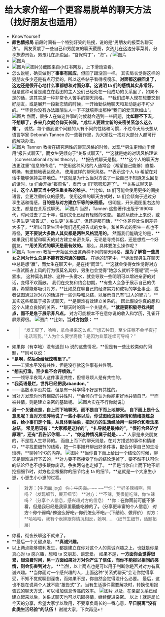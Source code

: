 # 给大家介绍一个更容易脱单的聊天方法（找好朋友也适用）
- KnowYourself
- **颜色情报局**
  前段时间有一个特别好笑的热搜，说的是“男朋友的报菜名聊天法”。
  网友贡献了一些自己和男朋友的聊天截图，女孩儿在这边分享菜肴，分享旅游景色，男孩儿在那边回，“宫保鸡丁”，“海”。/
  ![图片](https://mmbiz.qpic.cn/mmbiz_jpg/jib7FLyrSAxxtjia6Ofvq9pb24zIyb9DOIiaA7KxsNvGdiaAQqTWAIB2ns0rBbaXm5YYq9MpPvicDqEqdGfia0iaZ7wibg/640?wx_fmt=jpeg&wxfrom=13&wx_lazy=1&wx_co=1&tp=wxpic)
- ![图片](https://mmbiz.qpic.cn/mmbiz_jpg/jib7FLyrSAxxtjia6Ofvq9pb24zIyb9DOIpGkKaxLEicNyXEI4XAoacXAnImHuzibibBZXiciaPJDJGwAjKYWEibMOycOw/640?wx_fmt=jpeg&wxfrom=5&wx_lazy=1&wx_co=1&tp=wxpic)
- ![图片](https://mmbiz.qpic.cn/mmbiz_jpg/jib7FLyrSAxxtjia6Ofvq9pb24zIyb9DOIHCbsDnPLY3NvgAIBuLRvKWJLlH4JHlBXm4XHZUAhpGkWoD4ZpuIXFA/640?wx_fmt=jpeg&wxfrom=5&wx_lazy=1&wx_co=1&tp=wxpic)![图片](https://mmbiz.qpic.cn/mmbiz_jpg/jib7FLyrSAxxtjia6Ofvq9pb24zIyb9DOI5Uu5IyQ8bkvCWcRPFxBTYHGuF6SYANSCicHoflp4GSibQSaKMVwb4DJw/640?wx_fmt=jpeg&wxfrom=5&wx_lazy=1&wx_co=1&tp=wxpic)}}截图来自小红书网友，上下滑动查看。
- 怎么说呢，确实做到了**事事有回应**，但回了跟没回一样。
  其实局长觉得这样的男朋友多少还是有点可爱的，所以这些帖子看得嘎嘎乐。**对面都这般回复了，这边还是很开心地什么事都想和对面分享，这说明 ta 们的感情其实非常好。**
  但是这种可爱是建立在截图的主人公们已经处在一段成功的关系里了，如果不是的话，这其实是一种非常令人苦手的聊天风格。
  **我们成年人现在想要交到好朋友，或是展开一段新恋情的时候，一开始勤快地聊天和互动是必不可少的。**毕竟你没有办法跟陌生人一下子就培养出那种“我们的爱沉默如山”。
  ![图片](https://mmbiz.qpic.cn/mmbiz_gif/jib7FLyrSAxxtjia6Ofvq9pb24zIyb9DOIhicQ4x5JXgeN0IQGZHuIWD78IpCibFSdvp8XrmwusZUEUNHDyhg8Py0Q/640?wx_fmt=gif&wxfrom=5&wx_lazy=1&tp=wxpic)
  然而，很多人在做这件事的时候就会遇到一些问题，**比如聊不下去，不想聊了，**多来几次就会仰天长啸，**“成年人要建立新的亲密关系怎么这么难”。**
  诚然，每个遇到这个问题的人有不同的性格和习惯，不过今天局长想从语言学家 Deborah Tannen 的一些著作里，为大家找一找对大部分人都可行的解决办法。
- ![图片](https://mmbiz.qpic.cn/mmbiz_png/jib7FLyrSAxxtjia6Ofvq9pb24zIyb9DOIDHEPG3A2UbEibLLiboQ0v9vPHPbpLYxUpHRNoibN2xcJNRWibsX3UrqsGg/640?wx_fmt=png&wxfrom=5&wx_lazy=1&wx_co=1&tp=wxpic)
  Tannen 教授在研究两性的聊天风格的时候，发现**男生更倾向于使用“报告式聊天”，而女生更倾向于“关系式聊天”，**这就是她的对话风格理论（conversational styles theory）。
  **报告式聊天是指，****这个人的聊天方法更注重“信息的传递”。**使用这种风格的人通常会（希望自己能够）直接、明确、有逻辑地表达观点。
  使用这样的聊天风格，**表示这个人 ta 希望在对话中能够保持主导地位。**这就是为什么当对方说了一些自己不知道怎么回复的话时，ta 们会开始“报菜名”，表示 ta 们“嗯嗯知道了”。
  **关系式聊天是指，****这个人聊天当中更注重关系的维护****。**比如，ta 们可能会使用更多的间接语言，会更注重听众的感受。
  使用这样的聊天方式时，ta 们会倾向于通过分享生活和情感，**目的是与对方建立平等的亲密感。**
  很明显，开头截图里右边的女生，都是在关系式聊天。
  ![图片](https://mmbiz.qpic.cn/mmbiz_gif/jib7FLyrSAxxtjia6Ofvq9pb24zIyb9DOIAJZFmMK9cp1ud1YdwPLyN9JWJd1YwICHFkkTeObdHibrkwdPxFtuzrQ/640?wx_fmt=gif&wxfrom=5&wx_lazy=1&tp=wxpic)
  当然，Tannen 这些著作出版于1990年代，时间过去了三十年，性别文化已经有轻微的改变。
  虽然从统计上来说，或许男生更“报告式”，女生更“关系式”，但还是那句话，**个体差异比性别差异大多了，**所以日常生活中我们遇见报告式的女生，和关系式的男生一点也不奇怪，**更不要说大多数人其实都是两种风格混用的。**
  然而我们能确定的是，**如果我们希望和聊天的对方建立亲密关系，无论是寻找伴侣，还是想找一个好朋友，****用关系式的聊天是最有效的。**
  那么，具体要怎么操作呢？
- ![图片](https://mmbiz.qpic.cn/mmbiz_png/jib7FLyrSAxxtjia6Ofvq9pb24zIyb9DOITFmnU5iagjpYRpfbAgLg2oGwA5tgcVjZdFiaMrib3hcMw3G7icPnDoibWvg/640?wx_fmt=png&wxfrom=5&wx_lazy=1&wx_co=1&tp=wxpic)
  Tannen 教授一开始区分出这两种不同的聊天风格，**是为了解答一些男女之间为什么总是不能有效沟通的疑惑。**
  在她的研究中，**她发现男生在聊天中总是想“赢”，而女生在聊天中，是在找“同盟”。**这就会使得女性觉得对方一直试图占上风的行为很莫名其妙，男生也会觉得“她怎么就听不懂呢”而一头雾水。
  这种莫名其妙、这种一头雾水，就会导致一些明明可以增进亲密的对话，变得不欢而散。
  我们在交友和约会初期，**有些人会急于展示自己的优势，希望能够吸引对方，**比如总在聊自己的经济实力和成功的学业事业，或者试图通过对对方的话进行一些训导和总结，以展示自己有“过人的智力”。**其实这些都属于报告式聊天，**是很难有效建立关系的。
  因此假设你真的想和这个人建立良好的关系，**聊天时的第一个关键点，****就是要积极寻找共同点，而不是急于展示非凡点。**
  对方可能根本不在意你说的收入和学历，孔雀开屏烦得很。
  ![图片](https://mmbiz.qpic.cn/mmbiz_gif/jib7FLyrSAxxtjia6Ofvq9pb24zIyb9DOIhIfLlhsQ09fIUVdVf1jib4UvvkmAuQLqw005UqVWhK0rY82wbyNM7lQ/640?wx_fmt=gif&wxfrom=5&wx_lazy=1&tp=wxpic)
  **比如，****当对方抱怨：****
  **
- > “发工资了，哈哈，拿命换来这么点。”“想去种田，至少庄稼不会半夜打电话骂我。”“人为什么要学高数？是因为韭菜连续可导吗？”
- 如果你（有幸地）没有遇到 ta 说的这些情况，**但是有一些比较类似的问题，**则可以说：
- **“是啊，然后全给我炫嘴里了。”**
- ——工资水平没有共性，但是没存款这件事有共性啊。
- **“想去打渔，至少鱼不会评绩效。”**
- ——领导半夜骂人这件事没共性，但领导烦人是有共性的。
- **“我英语最烂，世界已经把我abandon**。”
- ——高数水平没共性，但是有一科学得不好是有共性的。
- 当对方发现你也有相应的共性时，**会倾向于认为你能更好地共情自己。**而被共情，则是建立亲密的基础呢。
  ![图片](https://mmbiz.qpic.cn/mmbiz_gif/jib7FLyrSAxxtjia6Ofvq9pb24zIyb9DOIcLoY4vScfNEVIEtM59DeqGI0RwwYKcw08iaXxEV8ia0GpGaibDLeI8egQ/640?wx_fmt=gif&wxfrom=5&wx_lazy=1&tp=wxpic)实在不行你就说👆
- **另一个关键点是，****自上而下地聊天，而不是自下而上地聊天。**
  自下而上是什么意思呢？当对方琐碎地说了一些小事以后，你试图给这些事情和情绪提炼总结，给小事们定个性，**从具体到抽象，把对方的生活经验用一些评价和看法来总结。**
  常见用词有：“大家都是这样的”，“扎导就是最棒的”，“很符合经济学原理”，还有**“我告诉你啊……”，“你这种情况属于就是……”**
  人家是来交朋友的，不是找人生导师的。
  而自上而下的聊天则是，在对方描述的事件和情绪中，**寻找更细节的线索，把一件事摊开聊出好多件事，配合分享自己的生活琐碎，**聊掉1个G的内存。
  ![图片](https://mmbiz.qpic.cn/mmbiz_gif/jib7FLyrSAxxtjia6Ofvq9pb24zIyb9DOIzhIqtBkqzgxNI7zwgPVTLUia4JarEKAHSfdfkj6KxSBCrAPIMmJltpQ/640?wx_fmt=gif&wxfrom=5&wx_lazy=1&tp=wxpic)
  **当你自下而上给出一个结论的时候，聊天是很难进行下去的，**对方要不然接受了你的结论走掉了，要不然不认可你的结论但也不想多跟你废话，争执两句也走掉了。
  **但是当你自上而下地不断挖掘细节时，对方也会根据你的细节给出 ta 的细节，**这就是一个大崽生小崽，小崽生小小崽的过程。
- > **对方：**【牛肉面.jpg】
  ~~你：牛肉面。~~~~
  ~~**你：**好多辣椒啊，辣吗？（发现细节，展开细节）
  **对方：**不辣，我很能吃辣，你怕辣吗？（分享个人信息，感兴趣对方的信息）
  **你：**在你面前可能不够看，但是我已经是我家里最能吃辣的了。（分享更丰富的个人信息）
  ~~对方：你个弱鸡/ 辣这么好吃，你们怎么不吃。~~（下结论、做评价）
  **对方****：**哈哈哈，我有个表妹跟你情况相反，她啊……（细节生细节，话题拓展）
- 你看，彻夜长聊这不就来了。
- **最后一个关键点是，****真诚兴趣。**
- 以上两点能够顺利发生，都是建立在你对这个人的真诚兴趣之上，也就是你是真心对 ta 感兴趣，想和 ta 交朋友、谈恋爱。
  如果不是，**一方面你会觉得很累，很浪费时间，另一方面如果对方对你产生了信任，而你不能报以相同的感情，则会伤害到对方。**
  **当然，以上两点也是可以用于判断你是否对对方有真诚兴趣。**当你面对一个感兴趣的人，上面这种“关系式聊天”会让你觉得享受，不知不觉就聊到深夜，而如果不是，你自然会觉得没什么必要。
  最后，这也不是在说两个人就不能“报告式”了。当有生活事件需要解决时，转换使用报告式的聊天方式，可以增加信息传递的效率。
  ![图片](https://mmbiz.qpic.cn/mmbiz_gif/jib7FLyrSAxxtjia6Ofvq9pb24zIyb9DOIwu9Sg2TTGQ4lM42JibK4duxS4HaBJZzXG1XAtHdBGKtKiafoA6rWMA3g/640?wx_fmt=gif&tp=wxpic&wxfrom=5&wx_lazy=1)
  以及，在亲密关系已经建立起来以后，关系式聊天也可以巩固感情，继续促进亲密。
  以上！就是局长今天的分享，希望大家学以致用，不要辜负局长的一番心意，**早日脱离“没有此类生活经验”的队伍！**
  谢谢大家，下次再见✊！
